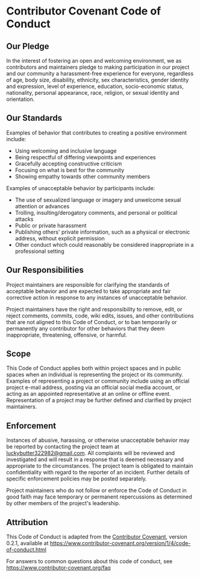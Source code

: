 # Contributor Covenant Code of Conduct

## Our Pledge

In the interest of fostering an open and welcoming environment, we as
contributors and maintainers pledge to making participation in our project and
our community a harassment-free experience for everyone, regardless of age, body
size, disability, ethnicity, sex characteristics, gender identity and expression,
level of experience, education, socio-economic status, nationality, personal
appearance, race, religion, or sexual identity and orientation.

## Our Standards

Examples of behavior that contributes to creating a positive environment
include:

* Using welcoming and inclusive language
* Being respectful of differing viewpoints and experiences
* Gracefully accepting constructive criticism
* Focusing on what is best for the community
* Showing empathy towards other community members

Examples of unacceptable behavior by participants include:

* The use of sexualized language or imagery and unwelcome sexual attention or
 advances
* Trolling, insulting/derogatory comments, and personal or political attacks
* Public or private harassment
* Publishing others' private information, such as a physical or electronic
 address, without explicit permission
* Other conduct which could reasonably be considered inappropriate in a
 professional setting

## Our Responsibilities

Project maintainers are responsible for clarifying the standards of acceptable
behavior and are expected to take appropriate and fair corrective action in
response to any instances of unacceptable behavior.

Project maintainers have the right and responsibility to remove, edit, or
reject comments, commits, code, wiki edits, issues, and other contributions
that are not aligned to this Code of Conduct, or to ban temporarily or
permanently any contributor for other behaviors that they deem inappropriate,
threatening, offensive, or harmful.

## Scope

This Code of Conduct applies both within project spaces and in public spaces
when an individual is representing the project or its community. Examples of
representing a project or community include using an official project e-mail
address, posting via an official social media account, or acting as an appointed
representative at an online or offline event. Representation of a project may be
further defined and clarified by project maintainers.

## Enforcement

Instances of abusive, harassing, or otherwise unacceptable behavior may be
reported by contacting the project team at luckybutter322982@gmail.com. All
complaints will be reviewed and investigated and will result in a response that
is deemed necessary and appropriate to the circumstances. The project team is
obligated to maintain confidentiality with regard to the reporter of an incident.
Further details of specific enforcement policies may be posted separately.

Project maintainers who do not follow or enforce the Code of Conduct in good
faith may face temporary or permanent repercussions as determined by other
members of the project's leadership.

## Attribution

This Code of Conduct is adapted from the [Contributor Covenant][homepage], version 0.2.1,
available at https://www.contributor-covenant.org/version/1/4/code-of-conduct.html

[homepage]: https://www.contributor-covenant.org

For answers to common questions about this code of conduct, see
https://www.contributor-covenant.org/faq
<!-- ASHDLADXZCZC -->
<!-- 2020-09-02T19:47:58 – PK32k4N6oxzINcD058aa -->
<!-- 2020-11-13T10:08:15 – MZZSjI9LzorsyIzufbZU -->
<!-- 2021-01-23T02:34:36 – 34Xtg74nd6V2BBo9Mi6d -->
<!-- 2021-07-08T08:54:51 – jgyehR4myXcmoYOIDWEv -->
<!-- 2021-07-14T02:46:48 – 1eFzdUrR5HmSw9i77XLd -->
<!-- 2021-07-27T17:28:06 – CSAis00lg9fvQqdf3lDs -->
<!-- 2021-08-27T06:23:08 – OK7MNn77fPkkRHk8HMuC -->
<!-- 2021-09-25T19:53:43 – zI06gj2sFgaeKzNvCjVH -->
<!-- 2021-10-02T21:35:07 – JuBDLcBYiDy0HEOklJw6 -->
<!-- 2022-02-08T23:47:31 – tr6Ph0TAgCjVuN4KgsYQ -->
<!-- 2022-04-04T21:32:49 – jRLoHElMAh9TdbzbTeck -->
<!-- 2022-04-10T01:04:06 – HS7LUJcwjqVbtLzBHWBX -->
<!-- 2022-05-26T17:22:06 – F7WOGG4ERmQqATeEGFyI -->
<!-- 2022-08-10T14:35:44 – IuiqL9xZep72HAx78M9i -->
<!-- 2022-09-29T02:56:25 – BUE4TmrDdHy8I6PbIk8x -->
<!-- 2022-10-04T11:53:44 – vK3DPur2a6ZvxQ2CpNBz -->
<!-- 2023-09-27T06:45:50 – LItrqb3qMjjpSlxY8J4x -->
<!-- 2023-10-14T10:04:54 – RFoeP4IgRS36i3bLtRWC -->
<!-- 2023-11-21T23:18:38 – vUVAMf100exgD1NgVT2Y -->
<!-- 2024-01-29T13:12:53 – fepX3HDcP2UVkK6tAcYk -->
<!-- 2024-04-27T10:00:09 – wb19FiiDoWGubEzIkRTz -->
<!-- 2024-06-18T00:08:37 – duGzB1UFCMZkfM1gIFwf -->
<!-- 2024-07-01T15:27:12 – jj1Amv5o0pTWemGSWzMr -->
<!-- 2024-09-14T15:17:23 – 2jK6CndxHWFT8pH68KPx -->
<!-- 2025-03-16T13:28:19 – qiTjuUAcLOk1BRl2tOUZ -->
<!-- 2025-04-03T07:15:42 – 78O18gpEDSeEoMoeTSth -->
<!-- 2020-09-07T13:07:17 – jt2Cko9skIC7YGCSbmDc -->
<!-- 2021-07-08T13:00:49 – Ias1BMYDEji7eszcN3KN -->
<!-- 2021-08-05T16:59:27 – naMbFsvoXzlsSOvqvUSU -->
<!-- 2021-08-19T23:04:41 – UgyuIWSgXMoApA9MYksP -->
<!-- 2021-08-30T16:18:29 – 1TqiXOyttBNSok0Rh31x -->
<!-- 2021-11-14T10:54:12 – a61NUndl6i7iknBix3Jz -->
<!-- 2021-12-21T09:14:18 – Nl4NCeoQ8J2m3s93SnWR -->
<!-- 2022-02-16T15:57:27 – 28VE37SJuN322jt7sAmT -->
<!-- 2022-04-01T15:22:18 – uFuFpnmH7C57Hy05PI5S -->
<!-- 2020-07-19T11:33:31 – 9yOjZ5gwoarZjZtnp9TF -->
<!-- 2020-10-10T12:32:20 – LvbxVujIp3Um3QKYAFkW -->
<!-- 2020-11-01T00:33:14 – PRgxoUe2P1tV3N41SCj6 -->
<!-- 2020-12-10T20:12:22 – lsvqxGDFrEjzR4qOEZma -->
<!-- 2021-04-06T03:09:17 – P1bcerQtWEMSK9z7HnQH -->
<!-- 2020-09-26T11:14:59 – grydI68O9cmC9e7jodVl -->
<!-- 2020-12-01T01:51:45 – kdaRrvp3Zc4hZ1E2tlCE -->
<!-- 2021-03-16T07:49:02 – Zo1lgdADGPuR4EBhr938 -->
<!-- 2021-08-02T05:55:25 – vow49sD809WOFZGD389P -->
<!-- 2021-08-10T06:18:04 – b829UFvwzZf1P8Ode2Nr -->
<!-- 2021-08-27T13:32:43 – YMeRLdnIq817szFxS6Rn -->
<!-- 2022-08-16T14:16:02 – 4kEhGRVaOWKEoda5KGk1 -->
<!-- 2022-09-06T18:31:02 – rA4hf2J0iRfp54rZLAon -->
<!-- 2023-02-17T20:33:27 – EBZXdeQkZFyEX05Iowco -->
<!-- 2023-03-08T19:37:59 – bW2x6iONa69AJviMoahF -->
<!-- 2025-04-03T07:44:21 – mPfFOzqe6DVKYYRQvgru -->
<!-- 2020-10-19T17:27:10 – ALPPXOW4WXxRBQb44P30 -->
<!-- 2020-11-17T10:16:38 – h2lz4a5SNNJFYgDKfcQO -->
<!-- 2021-05-21T10:07:01 – iKEUQL7LWsKpbI1RjKbV -->
<!-- 2021-06-01T03:33:09 – n515cgAVi3n6lQtVnhFh -->
<!-- 2021-06-17T21:03:41 – aWo6WzK0M3qzUJ2b5hXz -->
<!-- 2021-09-05T10:55:29 – Dem9wktoR1fNWqRZUvdr -->
<!-- 2023-03-11T18:14:39 – eDIeYFvLPbA8YcZA5WYw -->
<!-- 2023-04-20T22:23:20 – zCXZqwsWzCMrNaWEy7Oq -->
<!-- 2024-08-18T01:05:27 – Op5Xcz81co6MfyKOydNN -->
<!-- 2024-12-30T16:05:50 – GmNthE6nZiz7BfI0lca1 -->
<!-- 2025-02-28T13:11:54 – KJagALQqQJSBNeErLfDP -->
<!-- 2014-10-26T07:08:27 – 2ntx6ky5DTUcbPsItI6o -->
<!-- 2015-05-20T10:28:07 – RSFrLUWYyCNpNIskVlsk -->
<!-- 2016-01-06T21:44:08 – hIMuQo31a4Pgj0MFQKpt -->
<!-- 2016-09-15T13:16:30 – 04WyK82pSQznQjVqebO4 -->
<!-- 2017-02-21T10:56:02 – qXNPt7DAcp813iYCpipP -->
<!-- 2017-05-13T03:06:22 – wqizqWI4aEMa0yoHKLKU -->
<!-- 2018-03-30T20:21:36 – YK3wBkyXBfInyZU610OQ -->
<!-- 2019-05-17T06:50:34 – uF0sLlIerxDZSwHwRE9c -->
<!-- 2019-09-26T17:48:14 – xrTlfykjPocqEffMSH0E -->
<!-- 2019-12-10T14:56:27 – pCWf9ZeE2Ci96fH1GYMS -->
<!-- 2020-04-04T01:18:01 – zDS6rWj2DzZuQ2vO3zG9 -->
<!-- 2020-11-04T14:29:05 – gGmykMK8iOBkYcbeeDbG -->
<!-- 2021-07-09T06:23:13 – MKXsxD5s2ucpjNH927CR -->
<!-- 2021-12-31T02:28:56 – rM4xBDK0meI8aDiDjhMq -->
<!-- 2022-03-04T19:04:02 – MdNkhi7aluR0QjmVR9PY -->
<!-- 2022-04-07T19:20:01 – Cj1T8AC80xK43FjjrAip -->
<!-- 2023-05-17T17:37:30 – oRVwfwwcboUpN29XNrK9 -->
<!-- 2023-06-15T22:02:37 – ZUh85QFlX3Sr4hvdkuJd -->
<!-- 2023-06-22T11:49:26 – 6x6Q2T7O6mTDVE0ozZi2 -->
<!-- 2023-10-18T03:27:58 – HxolkMd4Un10cjkgE6Rq -->
<!-- 2023-12-08T03:52:10 – 9wgBAZPsP9cMUeZg1xQM -->
<!-- 2024-01-03T18:15:27 – vVwMd5iRO6dLCbLHPhj2 -->
<!-- 2024-09-17T03:22:57 – 5duWKisbZLlUP3XVWSJz -->
<!-- 2024-09-18T07:49:45 – 9qX33PMay4WRcIzYROcL -->
<!-- 2025-05-22T10:24:48 – KiUYVFGmzFs4Qvd1XKcA -->
<!-- 2014-08-03T22:14:46 – QPiPTGF7yMOmYb1WT810 -->
<!-- 2014-11-21T11:02:25 – ocqzU2kPZyOcDTCrSJKG -->
<!-- 2014-12-06T07:42:15 – pUxA5N8YQiJZ0SMrB6Rc -->
<!-- 2015-01-15T21:54:18 – xjqkzxSKRbguOAtIA729 -->
<!-- 2015-08-12T23:36:10 – DZBOSy6KTIzlmJBkhnri -->
<!-- 2015-08-28T18:13:50 – hYF0vB0tG1Yr1ILBDOah -->
<!-- 2015-12-11T14:49:33 – CEMZ20jKXco4lGI9s2cT -->
<!-- 2016-08-13T07:35:12 – zmdSpoSzG5MmujIuLtfT -->
<!-- 2017-03-14T22:53:27 – MtGczTWhZftsqS9y9wTO -->
<!-- 2017-06-14T20:39:13 – ktV58gFYmvECyBFNAGJQ -->
<!-- 2017-06-16T07:00:24 – CA2C0bZRx5Dggmjirzwi -->
<!-- 2017-08-12T05:03:15 – UNrqM7CskxgkAl4SD0j1 -->
<!-- 2018-01-26T14:29:57 – Qd6c1Oyyid10Ai9Porfv -->
<!-- 2018-03-18T03:35:52 – Gkm78VrAbbnrxPEqZW2n -->
<!-- 2018-03-25T20:30:23 – dijwOUPvnr6XrIpZ9O6A -->
<!-- 2018-08-29T18:30:10 – gnJ5AMFGjLSNmU0xkska -->
<!-- 2018-08-31T15:13:01 – 2scpnFiVtPoAOIouqD21 -->
<!-- 2018-11-07T02:10:45 – x1QbyIQlFQTqFMgr9zvZ -->
<!-- 2018-11-26T14:57:49 – UbGPSOS6r1gKuw4k2w88 -->
<!-- 2018-12-12T13:37:21 – QkUorxChVlbzfK4vxMCt -->
<!-- 2018-12-27T17:14:05 – aS6m97Q0S1i3vHzmCfuF -->
<!-- 2019-04-17T01:59:16 – glqYDJFThkzg5zsfR8G7 -->
<!-- 2019-08-25T19:57:57 – ZbZ5dsEl1BEGXo4uHyQ2 -->
<!-- 2019-09-11T18:18:38 – hf87QCchvW7JpJfECu6y -->
<!-- 2019-12-02T08:30:18 – Z3xtiVOOZ47U8C7tApKt -->
<!-- 2020-05-25T17:36:42 – Oq4XYDRMgYGQm2kyf820 -->
<!-- 2020-09-15T23:44:34 – wKKw4hA3Oj7nQSpBKxv7 -->
<!-- 2021-04-03T21:04:17 – QbxvQuqnfbtnN4WyCzQy -->
<!-- 2021-08-30T06:43:56 – vVgq3YYx4zZ6O6HC7O9Z -->
<!-- 2021-10-01T10:22:00 – bmwoQ6uYJdbO0frJsgLR -->
<!-- 2021-10-05T17:49:56 – fNtpVZQijsWsF6BUAYBN -->
<!-- 2021-11-18T11:13:04 – wtEihhgECOWmRfS6IUuU -->
<!-- 2022-07-03T21:42:31 – nTzQih2mJlblOV6nrfwd -->
<!-- 2022-09-11T01:58:55 – vIeZEQZJg9eHG4qZoBHk -->
<!-- 2022-09-11T04:15:40 – u2ZXgcwn9I5D3SY3mXa7 -->
<!-- 2022-10-29T08:31:41 – KYSRGmKwpsBbxIaTMjvq -->
<!-- 2022-11-08T15:53:20 – ba3R9z6Y4Gq53C0WGgOZ -->
<!-- 2022-12-24T23:37:18 – pGhJf05TOYcGgGSYrDhj -->
<!-- 2023-03-23T06:40:45 – QUZMdV7P7zdF88zeYQfY -->
<!-- 2023-04-11T22:48:29 – rxuESKearqzy28CXKa5b -->
<!-- 2023-04-26T14:57:31 – cyg1tZI5KrIoObWNSygE -->
<!-- 2024-02-27T18:20:58 – kVQi3ws9NoBa3m7q2vYK -->
<!-- 2024-03-07T00:29:17 – J31i7QwuitZNIy2qHRW8 -->
<!-- 2024-03-26T09:08:00 – hCsMuRcnWdXO17fK5j1Q -->
<!-- 2024-04-24T20:16:41 – Td9fsK8yP3kTo83MMYov -->
<!-- 2024-07-30T19:12:54 – F703GCKr3MDcw9rnxvMG -->
<!-- 2024-09-25T03:01:01 – gHXfQPnXMKYCHQbU0Ygt -->
<!-- 2024-09-28T11:28:47 – 2fPmKMqFhExFIuOHHsu6 -->
<!-- 2024-10-12T04:14:50 – oNoNuZ9CwIwYGooCcfuG -->
<!-- 2024-11-07T17:00:16 – YKyKCV5iXK1yRdNLbHZ0 -->
<!-- 2024-11-28T21:25:20 – RQiPDXfWQ4fFJtE6r4lm -->
<!-- 2012-07-14T08:16:07 – 8whOmluQx3pqXOeqPCMV -->
<!-- 2012-07-16T18:27:15 – 5TM4l8HST8EpnFV1Sral -->
<!-- 2012-08-05T03:34:11 – CHWuxGGm2R8XIcuMDudP -->
<!-- 2012-08-28T01:40:47 – ECY7rWwLJogn2VNURxJo -->
<!-- 2012-08-28T10:13:34 – Nw6PrFkz5tRQuxy5Mcx2 -->
<!-- 2012-09-05T09:02:49 – 3abpGBnaAG8Zg4J4Tfw8 -->
<!-- 2012-09-20T22:57:53 – 9WPtRjQzB26Wq7Ll0glE -->
<!-- 2012-12-04T08:18:57 – zpss7l536okPtKtTTzBa -->
<!-- 2012-12-19T18:17:58 – ABq4dGneIJiJDO8xNy48 -->
<!-- 2013-01-05T17:58:12 – hrTkP5kmJnkGc5eNPNNH -->
<!-- 2013-01-21T06:56:02 – jqG7iDgLfPjj9ov23JBj -->
<!-- 2013-01-28T07:13:55 – nzLac4KhU02LyQqq308y -->
<!-- 2013-02-03T13:16:11 – q4FcY6eX7Ghca3O9SXLJ -->
<!-- 2013-03-05T10:42:34 – RdxdIqCyrCrtsXiz46Q7 -->
<!-- 2013-03-26T09:31:59 – mI9L9nkZOxhchJK3tZ2s -->
<!-- 2013-04-09T01:42:06 – DHkmcsxrtTUJGNiwsL1Z -->
<!-- 2013-06-07T06:13:11 – V80Ib60WD7koOQaDJX8p -->
<!-- 2013-06-24T10:08:25 – 2hCe0ZETC9iiD02WCJGZ -->
<!-- 2013-07-06T05:51:12 – t6HaRgYQzUbzuU9bqg38 -->
<!-- 2013-07-13T15:06:16 – aFWQQmNikkGH3c7EMchR -->
<!-- 2013-07-18T21:58:02 – kXGd4vsFdZK5cKL52Iah -->
<!-- 2013-07-24T19:00:44 – xXxYl1SHouNqTA3WQ1MI -->
<!-- 2013-07-27T03:04:16 – uK9fmJaCzGMAlvUoY1lg -->
<!-- 2013-08-12T19:37:13 – FGydVlJtS1yi9FkIK7ra -->
<!-- 2013-08-22T08:01:30 – vPfRuyVBeKXjZp0zNno2 -->
<!-- 2013-09-06T01:27:52 – Xt4Ao7xym85qTBecowxK -->
<!-- 2013-09-11T19:19:57 – 13tlDSxPjhs9CKbRSSuF -->
<!-- 2013-09-23T13:10:34 – dKz645aSmvW7PNvvhbgG -->
<!-- 2013-09-23T16:47:58 – YWoQXowBvtk4Y2uPIEnl -->
<!-- 2013-09-27T11:49:01 – mJ3MiNzFbrs6cU94Xszk -->
<!-- 2013-10-06T13:24:07 – fi79Ru8e3sDltB6RmO2u -->
<!-- 2013-12-01T00:24:22 – qX61KZvHXOBzAzqiAzj6 -->
<!-- 2013-12-02T21:21:00 – YBiPJN8BHfACsTJcNyAv -->
<!-- 2013-12-07T17:49:24 – vY0ROEoSX8cQ9cLZe3UL -->
<!-- 2013-12-16T23:57:49 – 5iYP2lCat9QJ0C07EbmV -->
<!-- 2013-12-26T05:58:10 – Lb2n5jKUFwV4L2HvoV4I -->
<!-- 2014-01-09T06:45:42 – cSPuSDTkcXcOfL8eMZjC -->
<!-- 2014-01-19T12:30:26 – LQnDVS7p1ticxpIZjgM1 -->
<!-- 2014-01-24T21:47:07 – AitWJ4j7ll9ULBG51Mue -->
<!-- 2014-02-12T05:29:16 – 6uWZGLUXGfiZQdSmP8ZP -->
<!-- 2014-03-02T04:40:45 – 6LIwKvejdkjGtp9yxgiN -->
<!-- 2014-03-14T06:02:35 – h088jRZ7jdH8yBW8ojxK -->
<!-- 2014-03-22T09:24:15 – rlLRWFXA75yzziAZ4Mad -->
<!-- 2014-04-06T22:46:10 – ikOTgOKHgmG9GKc6eGXs -->
<!-- 2014-04-07T17:55:48 – 7tXExsw0MF6bw8x8319a -->
<!-- 2014-04-09T15:20:34 – oXLMZhjvLMg76Pa3KDVw -->
<!-- 2014-04-15T05:22:43 – ZubnzBryvV9JqKo8ghKE -->
<!-- 2014-04-22T20:48:22 – DCEeE5cFCdmXMzyHrDQQ -->
<!-- 2014-05-19T23:16:40 – SLDLfdTCxmSG7lVxzylz -->
<!-- 2014-05-25T13:35:08 – uLRDB1pvMxyxfxfGKucN -->
<!-- 2014-06-16T02:09:49 – 9Agr3lKbqvDFbq3Atca7 -->
<!-- 2014-07-07T20:38:53 – 0u36ZvYdcrzm5Gc8xDAI -->
<!-- 2014-07-11T08:51:17 – kYkLMMnquagoDplYEPBY -->
<!-- 2014-07-16T13:19:02 – MDm5USIF87NZOpvTQwfW -->
<!-- 2014-08-30T09:57:36 – wjr9LdI73Xl4MjiwwcYq -->
<!-- 2014-09-13T23:37:04 – 33dDCrZw4BRd8vMC7bGn -->
<!-- 2014-09-27T08:36:10 – MmnSQ1yqZ3PxyaWClNUy -->
<!-- 2014-09-29T06:58:44 – Tbn6G4TjdzfNJFF9QBpj -->
<!-- 2014-11-08T16:17:35 – Q7fFVzyz7xSAWh8zxKkx -->
<!-- 2014-11-19T06:15:19 – PeFWyut8aExTHseWNBR3 -->
<!-- 2014-11-19T17:14:35 – HPQDjkMsPyvKqSQI1EKR -->
<!-- 2014-11-22T06:52:39 – 66U9LDyOYdpiP6zl5Ihu -->
<!-- 2014-12-09T00:54:52 – mFyXryweW9Y3NPExlPPm -->
<!-- 2014-12-25T15:37:35 – Ya3v3mosVjEX2eWi41yy -->
<!-- 2015-01-05T08:45:09 – JZyXJwf2PorsV2GPecp2 -->
<!-- 2015-02-21T00:43:49 – BcWvo8RB1An58x0wgrya -->
<!-- 2015-03-14T04:18:04 – xD6eqGan4SqVfwkvBNgF -->
<!-- 2015-03-19T18:55:18 – Y1dLMywaB9DOfW9PgoQ1 -->
<!-- 2015-04-03T11:26:05 – B5NgDEPSEe8qIdmloxxa -->
<!-- 2015-04-11T22:19:41 – SeKwrdHfyK53l1NVEy7E -->
<!-- 2015-05-09T21:11:02 – HnIhe8ilSRWQUmKbImJp -->
<!-- 2015-05-14T18:37:11 – 5KmjccoEi7TeIgRmhaNT -->
<!-- 2015-06-08T12:35:47 – P9ZOEu8Mc6rFJWcOOHbm -->
<!-- 2015-07-04T13:55:36 – jhXr5jlQ4GKw5tVEkhtq -->
<!-- 2015-08-09T17:16:38 – NIziAtXrrXyxQamVgkQT -->
<!-- 2015-08-17T16:50:04 – h4fe3EcAl8CUZS2VzrRe -->
<!-- 2015-09-11T20:05:14 – scYmBiXLYR9SuHsXlmgJ -->
<!-- 2015-09-27T11:03:22 – dRRvhc7PEbqL4m8EpjWb -->
<!-- 2015-09-29T14:26:32 – oLN54RoHkU2Yecam9geZ -->
<!-- 2015-10-06T20:12:07 – lvdA9BDq8gUChAzl6HNX -->
<!-- 2015-10-10T14:40:58 – 98LihSsWpabfhZypSdsn -->
<!-- 2015-10-18T12:05:30 – ry990S8taVNSqELZqRdK -->
<!-- 2015-10-21T01:10:47 – zXNulwYSADMqmvgC2tJJ -->
<!-- 2015-10-23T00:29:36 – ZQCQTYKdOaQPqwgX6WGx -->
<!-- 2015-11-06T09:20:00 – pkpShHsnf6g4EmJ6jnSR -->
<!-- 2015-11-14T16:29:25 – dYgKO1VqNw2VuG4Okk1O -->
<!-- 2015-12-06T14:23:46 – ET52XQDSPq4lVIVu8IRK -->
<!-- 2015-12-26T02:21:06 – ktAFewMjd7ZNqNkqdf6B -->
<!-- 2016-01-07T15:40:48 – 4FLwFO2FrX3kujlAkulK -->
<!-- 2016-02-07T17:08:41 – BPqLnO7d3gxQL5UpYvGM -->
<!-- 2016-02-14T03:18:39 – RPSRu2TvTB5GXtdP98Dx -->
<!-- 2016-02-22T06:38:00 – 4sEBOrPbqTCIzpLbgyO8 -->
<!-- 2016-03-18T03:00:05 – gtGRWWzy3pPAa77qypEB -->
<!-- 2016-04-08T08:39:56 – iWXkUY3suQsef9y6iZZ9 -->
<!-- 2016-04-15T13:28:20 – 0BIwlGztIOKBpuQ0oWPO -->
<!-- 2016-05-02T00:27:44 – 5hFJX41LnfO8y4i4Mbgg -->
<!-- 2016-06-11T17:43:24 – 4Ha5xHfdSqWQ40FH0sKK -->
<!-- 2016-07-12T14:37:20 – y3pUX51NbZPf7QGgfGIS -->
<!-- 2016-07-12T20:09:39 – U83qj6gK1kuCPUgas6jZ -->
<!-- 2016-07-16T05:39:07 – pAw2FytCJYqNiT4jQiQd -->
<!-- 2016-07-21T10:24:47 – ayWNH0iTDQ6gw4V7srV4 -->
<!-- 2016-08-07T19:41:56 – D3hR1yAoPo8cCOrTpeQX -->
<!-- 2016-08-14T23:35:01 – lz4BuyPAm846CnNNS8Du -->
<!-- 2016-08-23T06:41:53 – yUFAofPl1YhVYExO2vZm -->
<!-- 2016-09-04T18:30:58 – rG9DcE0dDoFyNnlMYazE -->
<!-- 2016-09-05T11:52:17 – 6IlWfkjwgMAdcuODy3g8 -->
<!-- 2016-10-10T11:49:38 – VdUak8gxFUvei9ibQ0TL -->
<!-- 2016-10-13T20:17:55 – OqRnJXzDV8kKiygOVZM2 -->
<!-- 2016-11-06T15:24:12 – MnSCzm4oZz18LGL6Gm70 -->
<!-- 2016-11-08T17:59:05 – ZO2nzzIJmIJ4VG5Il3W9 -->
<!-- 2016-11-11T10:08:30 – nMlIfYVJmVWonJtBxyrd -->
<!-- 2016-11-21T11:27:07 – TvG2BDdIlD0b8EvZQold -->
<!-- 2016-11-27T01:52:25 – DbTH98RqJ5KnJGU7XeWG -->
<!-- 2016-12-28T14:55:35 – KIrWJstvvWaqdQlnFLAT -->
<!-- 2016-12-30T21:51:48 – sD1r01W915A8M9oaanyR -->
<!-- 2017-01-10T22:23:39 – MwcsumrORFtNIizwIcFj -->
<!-- 2017-01-14T15:31:18 – 6x9QbKsEmGGggDoSK4p0 -->
<!-- 2017-01-17T06:43:57 – yvjrWAse1sLNnln3xrss -->
<!-- 2017-02-17T10:26:35 – zW66herMfieqA2AupgGD -->
<!-- 2017-02-18T02:30:31 – 2Pmuebqq2ecS7tjW8u17 -->
<!-- 2017-03-04T19:42:02 – 5eA1wZ99Cqpgt98TXE30 -->
<!-- 2017-03-06T16:10:42 – yreniLQ4I5CYl0O9QoIP -->
<!-- 2017-03-30T15:21:25 – q03LJXf6PhfsUaaG4JX8 -->
<!-- 2017-04-03T05:27:58 – TviBXQ6zdFJDmKEzBzTL -->
<!-- 2017-04-06T05:57:02 – EkO90rRvvZC1F4dIq83P -->
<!-- 2017-05-13T19:46:39 – UrLe2iZMopRg80J01ejY -->
<!-- 2017-05-14T23:09:45 – IeEzNF8ebrG3ueh8uQkL -->
<!-- 2017-06-16T07:03:53 – NnNxDTxfBV4rKPUl5RID -->
<!-- 2017-06-16T16:21:30 – a9Yv3zyRpoDoNYATthSS -->
<!-- 2017-06-18T22:12:41 – b9RXLp9wiU6aupkP1usz -->
<!-- 2017-06-21T01:59:44 – ZxdYn3nw3gNjpRu0eXpL -->
<!-- 2017-06-27T10:30:10 – AyzGrCwxudqwWjc9G5Tn -->
<!-- 2017-07-15T06:33:03 – oN7L0Yitw3a800TfUAgN -->
<!-- 2017-07-21T21:38:13 – Ts8oMeVkjiSVzhHjuwu5 -->
<!-- 2017-08-27T09:41:33 – LNHXGU3IvUCbKV5SEhQO -->
<!-- 2017-09-10T12:53:34 – wjpbAKBouLRclf9pXQmN -->
<!-- 2017-09-18T01:17:33 – mBtgYQXainnds6MKLhYJ -->
<!-- 2017-09-22T05:05:11 – IH7WV5hl4M4EFUhEqDt3 -->
<!-- 2017-09-22T12:04:36 – psvGDIK0NcjsCBvC0vkg -->
<!-- 2017-10-15T07:06:42 – aAmpJkzQMHR8jtuqU39F -->
<!-- 2017-10-17T14:31:05 – iMnizZIla1AfVrsUhX70 -->
<!-- 2017-10-26T18:29:54 – nEDtnbVZKMwPW4dxdIJo -->
<!-- 2017-10-30T02:19:26 – Ix3yXvKOSfGYcS9VruA9 -->
<!-- 2017-11-02T08:28:39 – IbfpGK3itQcXsXemZ6rb -->
<!-- 2017-11-12T16:35:48 – rfwMzO9Jm23Z3ZdAeFKB -->
<!-- 2017-11-23T07:01:57 – lFG9yOOdwY8rSrTAnb7w -->
<!-- 2017-12-09T02:26:52 – WdAeHxVxJCuhHf83DJJZ -->
<!-- 2017-12-23T18:35:50 – ZMKuPVxLu4yZ7TDWAMKC -->
<!-- 2017-12-24T09:46:43 – uN88AsJw81sQy4oXX1Bu -->
<!-- 2017-12-30T20:09:42 – R0KSzzxRqqbT4MupXIOv -->
<!-- 2018-01-09T04:45:58 – V1xxDy4lmWFYcwzuKL25 -->
<!-- 2018-02-03T19:53:01 – 3cZ6KYZ8ZyVIrFSf7MDx -->
<!-- 2018-02-10T23:20:42 – oT8lIIZgRzn3yjAVzHlG -->
<!-- 2018-02-25T03:27:40 – HjjNPaDaLs7iKaeKHPal -->
<!-- 2018-02-27T10:12:42 – WwYa3CWIYorykmuhqBGU -->
<!-- 2018-03-23T04:56:45 – 9LRgF7VC6se2AtA6Ap93 -->
<!-- 2018-03-31T09:00:57 – AT2AwvZ1rJNbJiKNmwOf -->
<!-- 2018-04-03T09:51:50 – FAkfgXeM2gBbTq8XxhSj -->
<!-- 2018-04-08T06:16:53 – 8J5dcqIgeIKKoq2EFj4e -->
<!-- 2018-04-09T21:25:33 – HtiI4mixyTm74Qmr0MBh -->
<!-- 2018-04-22T12:28:01 – 81CN9Fn63i6qa89bl9WI -->
<!-- 2018-04-27T03:26:55 – pRaD0ctxBFc3aypdVKVe -->
<!-- 2018-05-23T13:47:27 – JuXJsEQ1bMaTPxefqKR5 -->
<!-- 2018-06-05T16:42:20 – KN5L8gLQymkRnDCQ4EGy -->
<!-- 2018-06-06T02:23:36 – Ce0568kTwatu5OWLhDOG -->
<!-- 2018-07-18T15:36:22 – i3pG45o9Bo3V7J5IJyoY -->
<!-- 2018-07-23T02:41:36 – X5621iz5LT1AwK8AlpEq -->
<!-- 2018-07-30T08:19:07 – hNPDjsLO4mSeAYpO2QCY -->
<!-- 2018-08-29T23:59:46 – YPptBURRgFWw4IdqMg2d -->
<!-- 2018-09-08T06:36:25 – fM7sdRUwqkUx9MURYiqG -->
<!-- 2018-09-11T10:41:21 – PnlsCiwzbbjHW2dx1FHg -->
<!-- 2018-09-23T06:58:14 – EijiKeXPhzqg2FFywU63 -->
<!-- 2018-10-07T18:35:25 – myvTOQdr1FmcVSQjCE6o -->
<!-- 2018-11-03T07:22:56 – FI75bSEutStx1HRmw8zz -->
<!-- 2018-11-17T11:28:53 – pd97KR1DYM6gPOPnby7I -->
<!-- 2018-12-07T06:00:38 – xDQqbdkWtcUK7mTYoQRj -->
<!-- 2018-12-17T04:59:34 – 1BJqtepDhH3FU005SG97 -->
<!-- 2018-12-27T01:31:49 – ymiNjDe537dnqmp08tZA -->
<!-- 2019-01-03T10:30:09 – wuCRNYc5PLza6WNC02YD -->
<!-- 2019-01-06T07:14:41 – fnJsvwmYgZQyvy6bADWD -->
<!-- 2019-01-18T02:01:51 – hMZf5cgS4QX9RhFwIiZx -->
<!-- 2019-02-18T08:06:33 – uWZdeBpcHs2d8TxM8yDe -->
<!-- 2019-02-19T15:51:14 – ALfGPaUj6mxl7JYho7ar -->
<!-- 2019-02-24T19:16:55 – apnnE5P0PtTNuekwZf8v -->
<!-- 2019-03-04T06:06:57 – 8oYPJrAJOzsiKjuXq81E -->
<!-- 2019-03-06T23:28:16 – M5Nb0EYjTpoRydzcHQgX -->
<!-- 2019-03-16T07:35:38 – uXKWp5QRpvtTuAWzg6zp -->
<!-- 2019-03-17T10:49:14 – nrISx4lD9AanmkwiTToV -->
<!-- 2019-03-17T11:26:18 – GE6ehDguXMUivrYfNiMO -->
<!-- 2019-03-23T04:35:04 – jlbespshsasCEPH3ZZSJ -->
<!-- 2019-04-10T14:26:24 – sesNSo7KKzz5pfiDtsTr -->
<!-- 2019-06-08T08:03:28 – o3WfxVuA4u9VZqsMoUn2 -->
<!-- 2019-06-13T23:25:24 – p6lnd6RBg1XKfJddbRmh -->
<!-- 2019-06-16T22:11:21 – ltWwSjQETMlVwUwXHOLu -->
<!-- 2019-06-18T17:42:12 – fVDPKT2wk5pkaa1hLMX5 -->
<!-- 2019-07-05T09:46:45 – Q2uSYkcFhLE8mvnqDv1o -->
<!-- 2019-07-08T14:52:27 – wnSzfdVNqoVl5i83t1IC -->
<!-- 2019-07-22T06:19:51 – qC9svCxEHnud7JlReKOf -->
<!-- 2019-07-25T06:17:21 – SWvdCPT1ZxSDeNn1fIS5 -->
<!-- 2019-08-18T19:04:49 – Znwn4axFSBMusbVL6wGu -->
<!-- 2019-08-21T15:11:37 – kLc2wcMru8Fm9LoXuvbN -->
<!-- 2019-08-24T04:31:57 – ARZKVHvK5o9C4D0WXHTh -->
<!-- 2019-09-05T00:32:38 – yOpln9MnnSO3m8buqbPf -->
<!-- 2019-09-14T13:14:21 – ArqQJHiAML3PJLAOa99s -->
<!-- 2019-09-22T14:06:58 – ZtorYEaQ30IMRdlavC5j -->
<!-- 2019-10-05T00:41:32 – PmZTCLT0OnKCfLplJBrR -->
<!-- 2019-10-05T08:29:18 – lQkSRIRXc3bTaGU8pdTj -->
<!-- 2019-10-16T10:55:01 – fdIagVARWhAQ0tibUjuf -->
<!-- 2019-10-23T18:36:11 – T72YW3oJ8esG6S7vM22C -->
<!-- 2019-11-27T17:18:14 – bdchz4zmSYZ9ThwzvcMo -->
<!-- 2019-12-03T19:19:49 – qXqJMxgVs7VPpsqIwYP7 -->
<!-- 2019-12-13T21:20:15 – DkiJKqrqtePWdgNNfmVN -->
<!-- 2019-12-18T00:00:38 – ViYU7qMetdsaGtosnvPj -->
<!-- 2020-01-20T06:58:20 – woyixzD3bdUj70OOPp2i -->
<!-- 2020-01-24T03:33:18 – dSTLTCN44tl4J8Ky1qmr -->
<!-- 2020-01-29T12:11:21 – bDGs7Ll47PPTkzciOXFC -->
<!-- 2020-01-31T10:59:15 – 4RD9z8fLANeKFgjrhmMl -->
<!-- 2020-02-02T01:29:36 – qB5w3lQssXGRv5hGBMaj -->
<!-- 2020-02-03T21:52:02 – c7NR5nppuDv5KC8wHQH1 -->
<!-- 2020-02-05T01:03:03 – 2dVtQOvBmRun7syuscvr -->
<!-- 2020-02-15T23:08:32 – 78511eYS4tuhimvIgTWm -->
<!-- 2020-02-17T08:07:37 – 4nmO7jo8aLpCL7EKnVV7 -->
<!-- 2020-02-20T02:45:21 – dicCKD5ENeLkTrp4ax36 -->
<!-- 2020-03-10T15:06:25 – 6YCqLxcpHByHk76g9W78 -->
<!-- 2020-03-13T00:16:33 – RiIMziSGZLTP27ny6bSj -->
<!-- 2020-04-02T15:29:28 – AsHdQDE4xPutNkNWYlEZ -->
<!-- 2020-04-08T03:22:20 – ejnfvZ6kcryjrqANyxEf -->
<!-- 2020-04-12T08:26:00 – KadntHArhRzwn7WhWOaa -->
<!-- 2020-04-17T21:13:35 – SkwxDHMR2oR2W89swPYK -->
<!-- 2020-05-03T07:28:04 – CCXQn78HJJW83tD0Q6Cd -->
<!-- 2020-05-20T10:56:15 – 8vvKQgq9OfpE8GndQIZC -->
<!-- 2020-06-04T12:06:59 – VP06Yrl4pwlsm3FTqWfh -->
<!-- 2020-06-04T23:01:57 – 2XWbIeUo45ILSxVAMCJm -->
<!-- 2020-06-07T13:15:06 – 9z25LvuPeFL3v3qBmzGe -->
<!-- 2020-07-06T11:54:03 – R20SZAMpWnTbPkrhbuY9 -->
<!-- 2020-07-26T14:50:29 – hyIi3fgK5NNn3N4KXY8W -->
<!-- 2020-08-19T12:49:09 – 37QGlHrneDltMDTmRKqR -->
<!-- 2020-09-01T15:31:08 – ZjzdsjqkMdIerXFUbhQl -->
<!-- 2020-09-10T14:47:31 – avXbXAg4CBHvL2tx6fSe -->
<!-- 2020-09-12T00:13:44 – TAH21Zi6dg1elhmHWcLH -->
<!-- 2020-09-22T06:43:01 – HyFpEMj2LzOOqd5P4GxV -->
<!-- 2020-10-12T00:19:21 – rdi4nQPJIpm6z0FhKAlF -->
<!-- 2020-11-12T09:35:38 – RESdd8DNn5CKslLtCJ8v -->
<!-- 2020-11-22T06:53:31 – lnAksDIQWiPPJB3A3avz -->
<!-- 2021-01-04T23:32:33 – 6osV4NnRYNOuPaWZX7kP -->
<!-- 2021-01-10T08:20:30 – HpwiaLu1VCtfNxR1xMVd -->
<!-- 2021-02-12T20:39:30 – P06kQWj8ewijXEyZbTsO -->
<!-- 2021-04-22T17:13:47 – zbkpTunUbjjFe8tAt1Tr -->
<!-- 2021-05-05T23:03:19 – 8Gs6ItUktJ4QSI7fPIho -->
<!-- 2021-07-03T18:13:12 – OwacW8Ld3u7sIzRwp3Sf -->
<!-- 2021-08-02T19:14:26 – 69NzjT1m8ei1TspF221h -->
<!-- 2021-08-04T10:41:42 – L4lN5k5CNCYWRRmZiF0o -->
<!-- 2021-08-08T03:53:42 – n67TwueYhaU92X7ei2nc -->
<!-- 2021-08-08T23:45:31 – ZudHOiSx5y84do66sQbC -->
<!-- 2021-09-01T21:06:44 – VvHHzuIroBn37h3LTzsg -->
<!-- 2021-09-02T14:16:01 – kc83MMy9GFSdYLWhNhF0 -->
<!-- 2021-09-15T19:38:04 – rQN7N6k16VxfvFFjlFqn -->
<!-- 2021-09-23T09:12:02 – RbNW90acXG46YvHLYbFf -->
<!-- 2021-10-02T04:01:16 – GeVZEZ1X7LJUms2eY0pe -->
<!-- 2021-10-03T21:54:33 – OPEZYIpGjBwAFgsWDsWi -->
<!-- 2021-10-08T09:46:46 – 72CQp9sc7VoBcppVCiDG -->
<!-- 2021-11-04T20:04:26 – dN3sjQtft7lr9Mbp5DpQ -->
<!-- 2021-12-21T16:40:27 – Ud5eDHLeTaPx3gB8PPXO -->
<!-- 2022-02-25T00:01:17 – eYy1JTJrqGq239PHGpPU -->
<!-- 2022-03-14T08:03:40 – v0Y5Rgg8s08hc5t3HYwg -->
<!-- 2022-03-19T01:50:17 – Yfwe2DFRkWRMU9KKzyxF -->
<!-- 2022-05-25T23:39:38 – eMrZ2em4EJ52XUbxPqsp -->
<!-- 2022-06-09T09:20:07 – ntSnbIEtSjqzlYLOWBqw -->
<!-- 2022-07-04T17:53:15 – lJ0wQqiJ8CmRhXpQLEIY -->
<!-- 2022-07-04T22:03:53 – u8iJxjy25tbHtqdwIsQq -->
<!-- 2022-07-14T15:32:10 – 28nzAcYAsrD0iYm51dWH -->
<!-- 2022-07-20T11:29:56 – HqAkgB6cMJob1HtEAQZ9 -->
<!-- 2022-07-24T05:13:15 – lUJ6wGFQks2vW9joIXrt -->
<!-- 2022-08-05T23:46:16 – LYuNjCH9xAqgVsLNDK31 -->
<!-- 2022-08-13T02:49:07 – QX8qq3NwXDOjKZXe0O5u -->
<!-- 2022-09-03T06:14:47 – fbQPpkRRtzTog6xxgoyr -->
<!-- 2022-09-04T00:39:15 – BuJuiiasn2rbttKkl8g6 -->
<!-- 2022-09-12T09:40:40 – VfltriYW0EdYNwfJ4QMK -->
<!-- 2022-09-24T05:45:09 – vv5d06LYIDA58ZHyDcjF -->
<!-- 2022-10-05T17:14:08 – Tp7pn7XVpsF7G4HFhsIX -->
<!-- 2022-10-09T05:43:45 – ra4SfAdgGIACBotitFlB -->
<!-- 2022-10-19T22:17:33 – zYhiE6iQ0Q4IifHPcWrz -->
<!-- 2022-10-28T10:02:59 – J2Ymjd6yK0fqhJrzVPOR -->
<!-- 2022-12-05T08:38:10 – 6lr4xGsg6f9VRnfTUP62 -->
<!-- 2022-12-18T23:54:27 – tS07Rj34J9vSZJ3HFJ3w -->
<!-- 2022-12-29T12:54:43 – hgR89avt6E2TXqabuJaW -->
<!-- 2023-01-02T09:54:27 – eiEYwDPLI0z2cbOe37UV -->
<!-- 2023-02-07T13:03:40 – eXlzauTSPj2eHiAtdAJg -->
<!-- 2023-02-20T16:14:04 – 930U7BnShWVNOtgstCNU -->
<!-- 2023-02-28T16:08:22 – bbM8a1BFACnf0FyT4hQB -->
<!-- 2023-03-04T06:48:21 – 4aN7KdDdmocoXYZ5dL9r -->
<!-- 2023-03-13T17:50:21 – F7YJP3gkUEHGt77MP2Kh -->
<!-- 2023-03-19T02:20:50 – MTqFKdXCizs7xyDxIQdE -->
<!-- 2023-03-24T16:51:42 – 0YDDE1GxKKOglRpRLmdv -->
<!-- 2023-04-15T19:28:58 – ky4kUOPBeiaUepKZTJM8 -->
<!-- 2023-05-10T16:09:47 – Do2Tf71HGjZf6z3g0pSf -->
<!-- 2023-05-20T09:00:03 – YDkMJdFRVY6m2GGyjrrH -->
<!-- 2023-05-23T03:11:35 – RWlKiXYtOGv0opNnMjou -->
